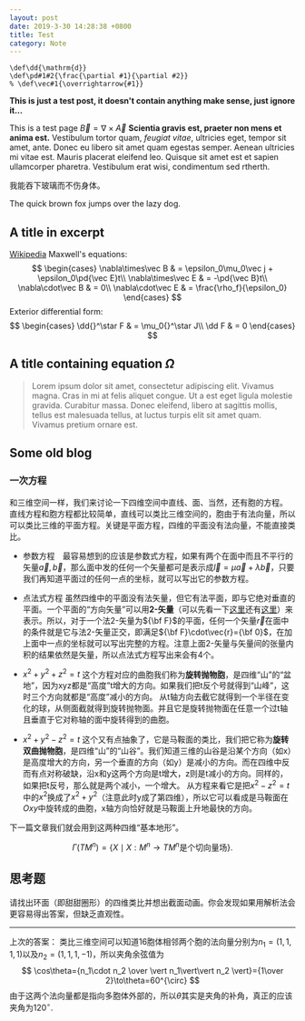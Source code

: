 ```yaml
---
layout: post
date: 2019-3-30 14:28:38 +0800
title: Test
category: Note
---
```

```mathjax-defs
\def\dd{\mathrm{d}}
\def\pd#1#2{\frac{\partial #1}{\partial #2}}
% \def\vec#1{\overrightarrow{#1}}
```
**This is just a test post, it doesn't contain anything make sense, just ignore it...**

This is a test page $\vec B = \nabla\times\vec A$ **Scientia gravis est, praeter non mens et anima est.** Vestibulum tortor quam, *feugiat vitae*, ultricies eget, tempor sit amet, ante. Donec eu libero sit amet quam egestas semper. Aenean ultricies mi vitae est. Mauris placerat eleifend leo. Quisque sit amet est et sapien ullamcorper pharetra. Vestibulum erat wisi, condimentum sed rtherth.

我能吞下玻璃而不伤身体。

The quick brown fox jumps over the lazy dog.

<!-- more -->
## A title in excerpt

[Wikipedia](https://wikipedia.com)
Maxwell's equations:
$$
\begin{cases}
    \nabla\times\vec B & = \epsilon_0\mu_0\vec j + \epsilon_0\pd{\vec E}t\\
    \nabla\times\vec E & = -\pd{\vec B}t\\
    \nabla\cdot\vec B & = 0\\
    \nabla\cdot\vec E & = \frac{\rho_f}{\epsilon_0}
\end{cases}
$$
Exterior differential form:
$$
\begin{cases}
    \dd{}^\star F & = \mu_0{}^\star J\\
    \dd F & = 0
\end{cases}
$$

## A title containing equation $\Omega$
> Lorem ipsum dolor sit amet, consectetur adipiscing elit. Vivamus magna. Cras in mi at felis aliquet congue. Ut a est eget ligula molestie gravida. Curabitur massa. Donec eleifend, libero at sagittis mollis, tellus est malesuada tellus, at luctus turpis elit sit amet quam. Vivamus pretium ornare est.

<GithubImage src="hkm" />

<![CDATA[]]>

## Some old blog
### 一次方程
和三维空间一样，我们来讨论一下四维空间中直线、面、当然，还有胞的方程。
直线方程和胞方程都比较简单，直线可以类比三维空间的，胞由于有法向量，所以可以类比三维的平面方程。关键是平面方程，四维的平面没有法向量，不能直接类比。
* 参数方程　最容易想到的应该是参数式方程，如果有两个在面中而且不平行的矢量$\vec{a},\vec{b}$，那么面中发的任何一个矢量都可是表示成$\vec{l}=\mu\vec{a}+\lambda\vec{b}$，只要我们再知道平面过的任何一点的坐标，就可以写出它的参数方程。
* 点法式方程 虽然四维中的平面没有法矢量，但它有法平面，即与它绝对垂直的平面。一个平面的“方向矢量”可以用**2-矢量**（可以先看一下[这里](http://wxyhly.github.io/2016/04/16/bivector4ds/)还有[这里](/2016/04/21/axial-vectors/)）来表示。所以，对于一个法2-矢量为${\bf F}$的平面，任何一个矢量$\vec{r}$在面中的条件就是它与法2-矢量正交，即满足${\bf F}\cdot\vec{r}={\bf 0}$，在加上面中一点的坐标就可以写出完整的方程。注意上面2-矢量与矢量间的张量内积的结果依然是矢量，所以点法式方程写出来会有4个。

* $x^2+y^2+z^2=t$
这个方程对应的曲胞我们称为**旋转抛物胞**，是四维“山”的“盆地”，因为xyz都是“高度”t增大的方向。如果我们把t反个号就得到“山峰”，这时三个方向就都是“高度”减小的方向。
从t轴方向去截它就得到一个半径在变化的球，从侧面截就得到旋转抛物面。并且它是旋转抛物面在任意一个过t轴且垂直于它对称轴的面中旋转得到的曲胞。
* $x^2+y^2-z^2=t$
这个又有点抽象了，它是马鞍面的类比，我们把它称为**旋转双曲抛物胞**，是四维“山”的“山谷”。我们知道三维的山谷是沿某个方向（如x）是高度增大的方向，另一个垂直的方向（如y）是减小的方向。而在四维中反而有点对称破缺，沿x和y这两个方向是t增大，z则是t减小的方向。同样的，如果把t反号，那么就是两个减小，一个增大。
从方程来看它是把$x^2-z^2=t$中的$x^2$换成了$x^2+y^2$（注意此时y成了第四维），所以它可以看成是马鞍面在$Oxy$中旋转成的曲胞，x轴方向恰好就是马鞍面上升地最快的方向。


下一篇文章我们就会用到这两种四维“基本地形”。

$$\Gamma\left(TM^n\right) = \left\{X\mid X:M^n\to TM^n \text{是个切向量场}\right\}.$$

## 思考题
请找出环面（即甜甜圈形）的四维类比并想出截面动画。你会发现如果用解析法会更容易得出答案，但缺乏直观性。
***
上次的答案：
类比三维空间可以知道16胞体相邻两个胞的法向量分别为$n_{1}=(1,1,1,1)$以及$n_{2}=(1,1,1,-1)$，所以夹角余弦值为
$$
\cos\theta={n_1\cdot n_2 \over \vert n_1\vert\vert n_2 \vert}={1\over 2}\to\theta=60^{\circ}
$$
由于这两个法向量都是指向多胞体外部的，所以$\theta$其实是夹角的补角，真正的应该夹角为$120^{\circ}$.

